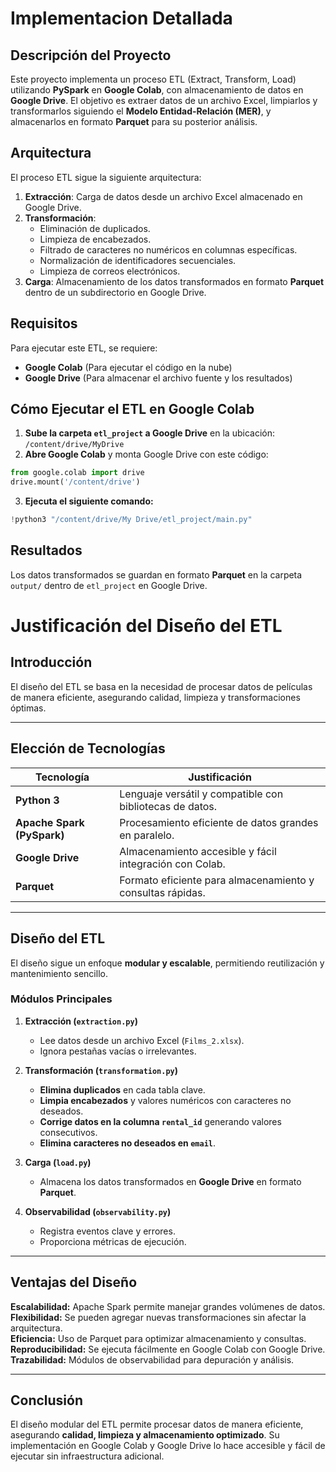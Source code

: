# Implementacion Detallada

## Descripción del Proyecto
Este proyecto implementa un proceso ETL (Extract, Transform, Load) utilizando **PySpark** en **Google Colab**, con almacenamiento de datos en **Google Drive**. El objetivo es extraer datos de un archivo Excel, limpiarlos y transformarlos siguiendo el **Modelo Entidad-Relación (MER)**, y almacenarlos en formato **Parquet** para su posterior análisis.

## Arquitectura
El proceso ETL sigue la siguiente arquitectura:
1. **Extracción**: Carga de datos desde un archivo Excel almacenado en Google Drive.
2. **Transformación**:
   - Eliminación de duplicados.
   - Limpieza de encabezados.
   - Filtrado de caracteres no numéricos en columnas específicas.
   - Normalización de identificadores secuenciales.
   - Limpieza de correos electrónicos.
3. **Carga**: Almacenamiento de los datos transformados en formato **Parquet** dentro de un subdirectorio en Google Drive.

## Requisitos
Para ejecutar este ETL, se requiere:

- **Google Colab** (Para ejecutar el código en la nube)
- **Google Drive** (Para almacenar el archivo fuente y los resultados)


## **Cómo Ejecutar el ETL en Google Colab**

1. **Sube la carpeta `etl_project` a Google Drive** en la ubicación: `/content/drive/MyDrive `
2. **Abre Google Colab** y monta Google Drive con este código:


```python
from google.colab import drive
drive.mount('/content/drive')

```
3. **Ejecuta el siguiente comando:**
```python
!python3 "/content/drive/My Drive/etl_project/main.py"
```



## Resultados
Los datos transformados se guardan en formato **Parquet** en la carpeta `output/` dentro de `etl_project` en Google Drive.

# Justificación del Diseño del ETL

## Introducción

El diseño del ETL se basa en la necesidad de procesar datos de películas de manera eficiente, asegurando calidad, limpieza y transformaciones óptimas.

---
## **Elección de Tecnologías**

| Tecnología       | Justificación |
|-----------------|--------------|
| **Python 3** | Lenguaje versátil y compatible con bibliotecas de datos. |
| **Apache Spark (PySpark)** | Procesamiento eficiente de datos grandes en paralelo. |
| **Google Drive** | Almacenamiento accesible y fácil integración con Colab. |
| **Parquet** | Formato eficiente para almacenamiento y consultas rápidas. |

---

## **Diseño del ETL**

El diseño sigue un enfoque **modular y escalable**, permitiendo reutilización y mantenimiento sencillo.

###  **Módulos Principales**
1. **Extracción (`extraction.py`)**  
   - Lee datos desde un archivo Excel (`Films_2.xlsx`).
   - Ignora pestañas vacías o irrelevantes.

2. **Transformación (`transformation.py`)**  
   - **Elimina duplicados** en cada tabla clave.  
   - **Limpia encabezados** y valores numéricos con caracteres no deseados.  
   - **Corrige datos en la columna `rental_id`** generando valores consecutivos.  
   - **Elimina caracteres no deseados en `email`**.

3. **Carga (`load.py`)**  
   - Almacena los datos transformados en **Google Drive** en formato **Parquet**.

4. **Observabilidad (`observability.py`)**  
   - Registra eventos clave y errores.
   - Proporciona métricas de ejecución.

---

## **Ventajas del Diseño**

 **Escalabilidad:** Apache Spark permite manejar grandes volúmenes de datos.  
 **Flexibilidad:** Se pueden agregar nuevas transformaciones sin afectar la arquitectura.  
 **Eficiencia:** Uso de Parquet para optimizar almacenamiento y consultas.  
 **Reproducibilidad:** Se ejecuta fácilmente en Google Colab con Google Drive.  
 **Trazabilidad:** Módulos de observabilidad para depuración y análisis.

---

## **Conclusión**

El diseño modular del ETL permite procesar datos de manera eficiente, asegurando **calidad, limpieza y almacenamiento optimizado**. Su implementación en Google Colab y Google Drive lo hace accesible y fácil de ejecutar sin infraestructura adicional.



